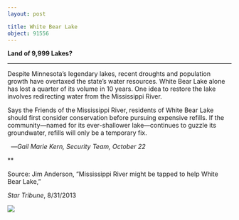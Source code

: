 ```yaml
---
layout: post

title: White Bear Lake
object: 91556
---
```

**Land of 9,999 Lakes?**

****

Despite Minnesota’s legendary lakes, recent droughts and population growth have overtaxed the state’s water resources. White Bear Lake alone has lost a quarter of its volume in 10 years. One idea to restore the lake involves redirecting water from the Mississippi River.  

Says the Friends of the Mississippi River, residents of White Bear Lake should first consider conservation before pursuing expensive refills. If the community—named for its ever-shallower lake—continues to guzzle its groundwater, refills will only be a temporary fix.

  —*Gail Marie Kern, Security Team, October 22*

**

Source: Jim Anderson, “Mississippi River might be tapped to help White Bear Lake,” 

*Star Tribune*, 8/31/2013 

![]({{siteurl.base}}/images/13.10.22.Kern.WhitebearLakeEDIT-1.jpeg)
